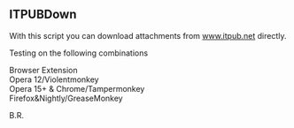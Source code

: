 ITPUBDown
--------------------------------------------------------------
With this script you can download attachments from www.itpub.net directly.

Testing on the following combinations


Browser             Extension  
Opera 12/Violentmonkey  
Opera 15+ & Chrome/Tampermonkey  
Firefox&Nightly/GreaseMonkey

B.R.
